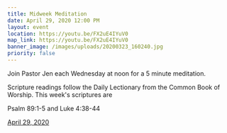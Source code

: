 ```yaml
---
title: Midweek Meditation
date: April 29, 2020 12:00 PM
layout: event
location: https://youtu.be/FX2uE4IYuV0
map_link: https://youtu.be/FX2uE4IYuV0
banner_image: /images/uploads/20200323_160240.jpg
priority: false
---
```

Join Pastor Jen each Wednesday at noon for a 5 minute meditation.

Scripture readings follow the Daily Lectionary from the Common Book of Worship. This week's scriptures are

Psalm 89:1-5 and Luke 4:38-44

[April 29, 2020](https://youtu.be/FX2uE4IYuV0)
